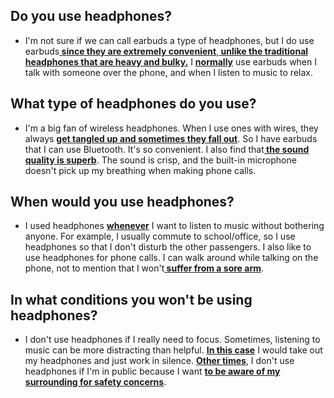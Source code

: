 ## Do you use headphones?
- I'm not sure if we can call earbuds a type of headphones, but I do use earbuds<b><u> since they are extremely convenient</u></b>,<b><u> unlike the traditional headphones that are heavy and bulky.</u></b> I <b><u>normally</u></b> use earbuds when I talk with someone over the phone, and when I listen to music to relax.
## What type of  headphones do you use?
- I'm a big fan of wireless headphones. When I use ones with wires, they always <b><u>get tangled up and sometimes they fall out</u></b>. So I have earbuds that I can use Bluetooth. It's so convenient. I also find that<b><u> the sound quality is superb</u></b>. The sound is crisp, and the built-in microphone doesn't pick up my breathing when making phone calls.
## When would you use headphones?
- I used headphones <b><u>whenever</u></b> I want to listen to music without bothering anyone. For example, I usually commute to school/office, so I use headphones so that I don't disturb the other passengers. I also like to use headphones for phone calls. I can walk around while talking on the phone, not to mention that I won't<b><u> suffer from a sore arm</u></b>.
## In what conditions you won't be using headphones?
- I don't use headphones if I really need to focus. Sometimes, listening to music can be more distracting than helpful. <b><u>In this case</u></b> I would take out my headphones and just work in silence. <b><u>Other times</u></b>, I don't use headphones if I'm in public because I want <b><u>to be aware of my surrounding for safety concerns</u></b>.